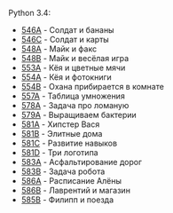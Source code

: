 Python 3.4:

- [546A](546A/solution.py) - Солдат и бананы
- [546C](546C/solution.py) - Солдат и карты
- [548A](548A/solution.py) - Майк и факс
- [548B](548B/solution.py) - Майк и весёлая игра
- [553A](553A/solution.py) - Кёя и цветные мячи
- [554A](554A/solution.py) - Кёя и фотокниги
- [554B](554B/solution.py) - Охана прибирается в комнате
- [557A](557A/solution.py) - Таблица умножения
- [578A](578A/solution.py) - Задача про ломаную
- [579A](579A/solution.py) - Выращиваем бактерии
- [581A](581A/solution.py) - Хипстер Вася
- [581B](581B/solution.py) - Элитные дома
- [581C](581C/solution.py) - Развитие навыков
- [581D](581D/solution.py) - Три логотипа
- [583A](583A/solution.py) - Асфальтирование дорог
- [583B](583B/solution.py) - Задача робота
- [586A](586A/solution.py) - Расписание Алёны
- [586B](586B/solution.py) - Лаврентий и магазин
- [585B](585B/solution.py) - Филипп и поезда
